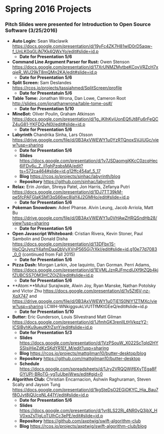 # Spring 2016 Projects 
### Pitch Slides were presented for Introduction to Open Source Software (3/25/2016) 

- **Auto Login:** Sean Waclawik https://docs.google.com/presentation/d/19yFc4ZK7H81wID0rD5aqw-f_UnLK0qGLjN7Kk4QWxYo/edit#slide=id.p    
  - **Date for Presentation  5/6**
- **Command Line Argument Parser for Rust:** Owen Stenson https://docs.google.com/presentation/d/17XrUNMZMytbeKCoyVRZcH7xqieR_WlJ29kT8mQMn2KA/edit#slide=id.p
  - **Date for Presentation 5/6**
- **Split Screen:** Sam Deslandes https://rcos.io/projects/tassiahmed/SplitScreen/profile
  - **Date for Presentatuin 5/6**
- **Table Tome:** Jonathan Wrona, Dan Lowe, Cameron Root http://slides.com/jonathanwrona/table-tome-os#/
  - **Date for Presentation 5/10**
- **MineBot:** Oliver Poulin, Graham Atkinson https://docs.google.com/presentation/d/1g_jKlhKvjUonEQfiJt8Fu6rFeQCZ4uG81-YKFDQyN0I/edit#slide=id.p
  - **Date for Presentation 5/6**
- **Labyrinth** Chandrika Sinha, Lars Olsson https://drive.google.com/file/d/0B3AxVWEWY1u0YzRTQnoxSVJiUGc/view?usp=sharing
  - **Date for Presentation 5/6**
  - **Slides** https://docs.google.com/presentation/d/1v7JSDaomgjKKcC0zcqHec6lFDv6u_Z_jI1ghPzqbsMA/edit?ts=572ca464#slide=id.g12ffc454af_5_17
  - **Blog** https://rcos.io/projects/sinhac/labyrinth/blog
  - **Repository** https://github.com/sinhac/labyrinth
- **Relax:** Erin Jordan, Shreya Patel, Jon Harris, Zefanya Putri https://docs.google.com/presentation/d/1DJ7TT39kM-pe5fcPAFGlaKSM13qS66wc8IaY4J2GMHo/edit#slide=id.p
  - **Date for Presentation 5/6**
- **Pokeman Snowdown:** Adeel Phanse. Alvin Leung, Jacob Arriola, Matt Bu https://drive.google.com/file/d/0B3AxVWEWY1u0VHAwZHRQSndHb28/view?usp=sharing
  - **Date for Presentation 5/6**
- **Open Javascript Whiteboard:** Cristian Rivera, Kevin Stoner, Paul Sambolin and Donald Disha https://docs.google.com/presentation/d/13DFbx1S-HpCQrJynzY4afmDaaQbVvXVnP565Gj7rXkI/edit#slide=id.g10e77d7083_0_0  (continued from Fall 2015)
  - **Date for Presentation 5/6**
- **Pizza Dash:** Morgan Larkin, Joe Iaquinto, Dan Gorman. Perri Adams, https://docs.google.com/presentation/d/1EVMLJznRJFmcdIJXf9tZQb4kjfZUBCSS7OM3HCZOiZ8/edit#slide=id.p
  - **Date for Presentation 5/6**
- **Atom:**Mukul Surajiwale, Alwin Joy, Ryan Manske, Nathan Potolsky and Victor Zhu https://docs.google.com/presentation/d/1y5Zt6V-nz-XqX747  and https://drive.google.com/file/d/0B3AxVWEWY1u0TjE1S0NlY1ZTMXc/view?usp=sharing
LCWH-WNkiggsukLVU1TfMKtGEeQ/edit#slide=id.p
  - **Date for Presentation 5/10**
- **Butter:** Eric Gunderson, Louis Silvestrand Matt Gilman https://docs.google.com/presentation/d/1JfmhGK3renlILtHVkqzY2-ICSlByhKu9ueutKfrZsnY/edit#slide=id.p
  - **Date for Presentation 5/3**
  -  **Slides** https://docs.google.com/presentation/d/1VzPSouW_X022ScTqId2HYSSIsiHieZdKzSKdYR1Ef_M/edit?usp=sharing
  -  **Blog** https://rcos.io/projects/mattgilman10/butter-desktop/blog
  -  **Repository** https://github.com/mattgilman10/butter-desktop
  -  **Schedule**  https://docs.google.com/spreadsheets/d/1Jry2VRQQWjf6XyTEga8FGYUPI-BRoTG-ygTuUbejWws/edit#gid=0
- **Algorithm Club:** Christian Encarnacion, Ashwin Raghuraman, Steven Scally and Jayson Tung https://docs.google.com/presentation/d/1kgSteDsO2EGiOKYC_Hja_Bau7f8OJvt8jQUcqNL441Y/edit#slide=id.p
  - **Date for Presentation 5/6**
  - **Slides** https://docs.google.com/presentation/d/1vr8LS22Rj_4NR0yQ3jbX_HV0xqZsTIgLoTUlhCc3ePE/edit#slide=id.p
  - **Repository** https://github.com/axptwig/swift-algorithm-club
  - **Blog** https://rcos.io/projects/axptwig/swift-algorithm-club/blog
